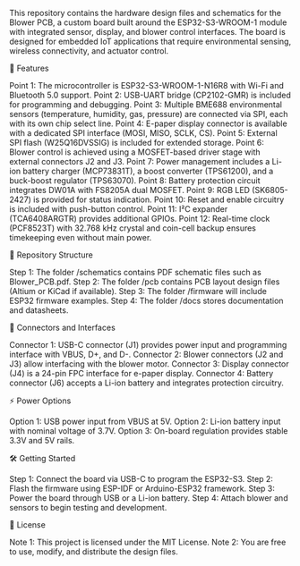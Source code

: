 This repository contains the hardware design files and schematics for the Blower PCB, a custom board built around the ESP32-S3-WROOM-1 module with integrated sensor, display, and blower control interfaces. The board is designed for embedded IoT applications that require environmental sensing, wireless connectivity, and actuator control.

🚀 Features

Point 1: The microcontroller is ESP32-S3-WROOM-1-N16R8 with Wi-Fi and Bluetooth 5.0 support.
Point 2: USB-UART bridge (CP2102-GMR) is included for programming and debugging.
Point 3: Multiple BME688 environmental sensors (temperature, humidity, gas, pressure) are connected via SPI, each with its own chip select line.
Point 4: E-paper display connector is available with a dedicated SPI interface (MOSI, MISO, SCLK, CS).
Point 5: External SPI flash (W25Q16DVSSIG) is included for extended storage.
Point 6: Blower control is achieved using a MOSFET-based driver stage with external connectors J2 and J3.
Point 7: Power management includes a Li-ion battery charger (MCP73831T), a boost converter (TPS61200), and a buck-boost regulator (TPS63070).
Point 8: Battery protection circuit integrates DW01A with FS8205A dual MOSFET.
Point 9: RGB LED (SK6805-2427) is provided for status indication.
Point 10: Reset and enable circuitry is included with push-button control.
Point 11: I²C expander (TCA6408ARGTR) provides additional GPIOs.
Point 12: Real-time clock (PCF8523T) with 32.768 kHz crystal and coin-cell backup ensures timekeeping even without main power.

📂 Repository Structure

Step 1: The folder /schematics contains PDF schematic files such as Blower_PCB.pdf.
Step 2: The folder /pcb contains PCB layout design files (Altium or KiCad if available).
Step 3: The folder /firmware will include ESP32 firmware examples.
Step 4: The folder /docs stores documentation and datasheets.

🔌 Connectors and Interfaces

Connector 1: USB-C connector (J1) provides power input and programming interface with VBUS, D+, and D-.
Connector 2: Blower connectors (J2 and J3) allow interfacing with the blower motor.
Connector 3: Display connector (J4) is a 24-pin FPC interface for e-paper display.
Connector 4: Battery connector (J6) accepts a Li-ion battery and integrates protection circuitry.

⚡ Power Options

Option 1: USB power input from VBUS at 5V.
Option 2: Li-ion battery input with nominal voltage of 3.7V.
Option 3: On-board regulation provides stable 3.3V and 5V rails.

🛠️ Getting Started

Step 1: Connect the board via USB-C to program the ESP32-S3.
Step 2: Flash the firmware using ESP-IDF or Arduino-ESP32 framework.
Step 3: Power the board through USB or a Li-ion battery.
Step 4: Attach blower and sensors to begin testing and development.

📜 License

Note 1: This project is licensed under the MIT License.
Note 2: You are free to use, modify, and distribute the design files.
